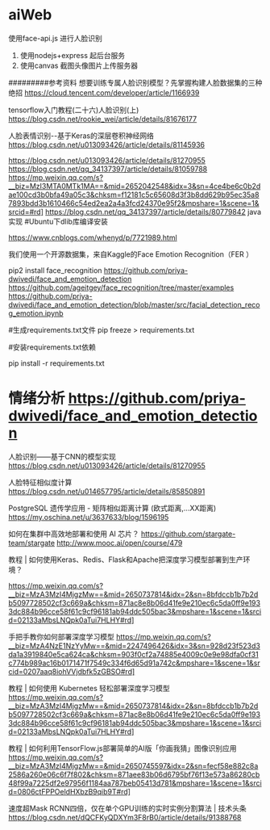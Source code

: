 # aiWeb

使用face-api.js 进行人脸识别
1. 使用nodejs+express 起后台服务
2. 使用canvas 截图头像图片上传服务器




#########参考资料
想要训练专属人脸识别模型？先掌握构建人脸数据集的三种绝招
https://cloud.tencent.com/developer/article/1166939


tensorflow入门教程(二十六)人脸识别(上)
https://blog.csdn.net/rookie_wei/article/details/81676177


人脸表情识别--基于Keras的深层卷积神经网络
https://blog.csdn.net/u013093426/article/details/81145936


https://blog.csdn.net/u013093426/article/details/81270955
https://blog.csdn.net/qq_34137397/article/details/81059788
https://mp.weixin.qq.com/s?__biz=MzI3MTA0MTk1MA==&mid=2652042548&idx=3&sn=4ce4be6c0b2dae100cd3b0bfa49a05c3&chksm=f12181c5c65608d3f3b8dd629b95ec35a87893bdd3b1610466c54ed2ea2a4a3fcd24370e95f2&mpshare=1&scene=1&srcid=#rd]
https://blog.csdn.net/qq_34137397/article/details/80779842 
java实现
#Ubuntu下dlib库编译安装

https://www.cnblogs.com/whenyd/p/7721989.html 

我们使用一个开源数据集，来自Kaggle的Face Emotion Recognition（FER ）

pip2 install face_recognition
https://github.com/priya-dwivedi/face_and_emotion_detection
https://github.com/ageitgey/face_recognition/tree/master/examples
https://github.com/priya-dwivedi/face_and_emotion_detection/blob/master/src/facial_detection_recog_emotion.ipynb

#生成requirements.txt文件
pip freeze > requirements.txt 


#安装requirements.txt依赖

pip install -r requirements.txt

情绪分析 https://github.com/priya-dwivedi/face_and_emotion_detection
=======
人脸识别——基于CNN的模型实现
https://blog.csdn.net/u013093426/article/details/81270955

人脸特征相似度计算
https://blog.csdn.net/u014657795/article/details/85850891

PostgreSQL 遗传学应用 - 矩阵相似距离计算 (欧式距离,...XX距离)
https://my.oschina.net/u/3637633/blog/1596195

如何在集群中高效地部署和使用 AI 芯片？
https://github.com/stargate-team/stargate
http://www.mooc.ai/open/course/479

教程 | 如何使用Keras、Redis、Flask和Apache把深度学习模型部署到生产环境？

https://mp.weixin.qq.com/s?__biz=MzA3MzI4MjgzMw==&mid=2650737814&idx=2&sn=8bfdccb1b7b2db5097728502cf3c669a&chksm=871ac8e8b06d41fe9e210ec6c5da0ff9e1933dc884b96cce58f61c9cf96181ab94ddc505bac3&mpshare=1&scene=1&srcid=02133aMbsLNQpk0aTui7HLHY#rd]

手把手教你如何部署深度学习模型
https://mp.weixin.qq.com/s?__biz=MzA4NzE1NzYyMw==&mid=2247496426&idx=3&sn=928d23f523d3da1a3919840e5ca624ca&chksm=903f0cf2a74885e4009c0e9e98dfa0cf31c774b989ac16b0171471f7549c334f6d65d91a742c&mpshare=1&scene=1&srcid=0207aaq8iohVVjdbfk5zGBSO#rd]

教程 | 如何使用 Kubernetes 轻松部署深度学习模型
https://mp.weixin.qq.com/s?__biz=MzA3MzI4MjgzMw==&mid=2650737814&idx=2&sn=8bfdccb1b7b2db5097728502cf3c669a&chksm=871ac8e8b06d41fe9e210ec6c5da0ff9e1933dc884b96cce58f61c9cf96181ab94ddc505bac3&mpshare=1&scene=1&srcid=02133aMbsLNQpk0aTui7HLHY#rd]

教程 | 如何利用TensorFlow.js部署简单的AI版「你画我猜」图像识别应用
https://mp.weixin.qq.com/s?__biz=MzA3MzI4MjgzMw==&mid=2650745597&idx=2&sn=fecf58e882c8a2586a260e06c6f7f802&chksm=871aee83b06d6795bf76f13e573a86280cb48f99a7225df2e97956f1184aa787beb05413d781&mpshare=1&scene=1&srcid=0806ctFPPOeldHXbzB9qib9T#rd]

速度超Mask RCNN四倍，仅在单个GPU训练的实时实例分割算法 | 技术头条
https://blog.csdn.net/dQCFKyQDXYm3F8rB0/article/details/91388768

